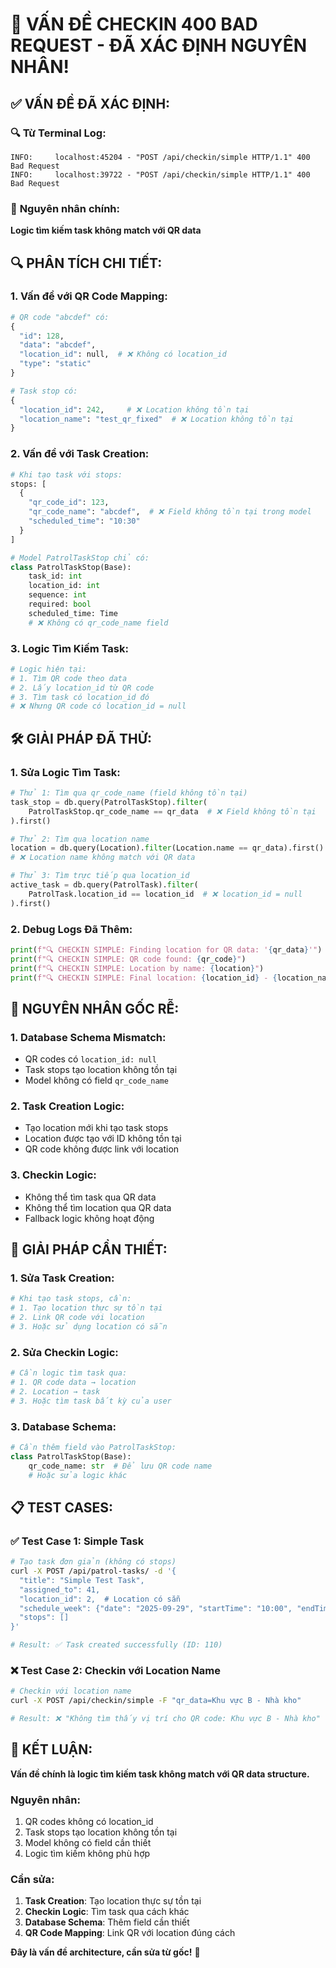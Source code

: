 # 🚨 VẤN ĐỀ CHECKIN 400 BAD REQUEST - ĐÃ XÁC ĐỊNH NGUYÊN NHÂN!

## ✅ **VẤN ĐỀ ĐÃ XÁC ĐỊNH:**

### 🔍 **Từ Terminal Log:**
```
INFO:     localhost:45204 - "POST /api/checkin/simple HTTP/1.1" 400 Bad Request
INFO:     localhost:39722 - "POST /api/checkin/simple HTTP/1.1" 400 Bad Request
```

### 🎯 **Nguyên nhân chính:**
**Logic tìm kiếm task không match với QR data**

## 🔍 **PHÂN TÍCH CHI TIẾT:**

### **1. Vấn đề với QR Code Mapping:**
```python
# QR code "abcdef" có:
{
  "id": 128,
  "data": "abcdef", 
  "location_id": null,  # ❌ Không có location_id
  "type": "static"
}

# Task stop có:
{
  "location_id": 242,     # ❌ Location không tồn tại
  "location_name": "test_qr_fixed"  # ❌ Location không tồn tại
}
```

### **2. Vấn đề với Task Creation:**
```python
# Khi tạo task với stops:
stops: [
  {
    "qr_code_id": 123,
    "qr_code_name": "abcdef",  # ❌ Field không tồn tại trong model
    "scheduled_time": "10:30"
  }
]

# Model PatrolTaskStop chỉ có:
class PatrolTaskStop(Base):
    task_id: int
    location_id: int
    sequence: int
    required: bool
    scheduled_time: Time
    # ❌ Không có qr_code_name field
```

### **3. Logic Tìm Kiếm Task:**
```python
# Logic hiện tại:
# 1. Tìm QR code theo data
# 2. Lấy location_id từ QR code
# 3. Tìm task có location_id đó
# ❌ Nhưng QR code có location_id = null
```

## 🛠️ **GIẢI PHÁP ĐÃ THỬ:**

### **1. Sửa Logic Tìm Task:**
```python
# Thử 1: Tìm qua qr_code_name (field không tồn tại)
task_stop = db.query(PatrolTaskStop).filter(
    PatrolTaskStop.qr_code_name == qr_data  # ❌ Field không tồn tại
).first()

# Thử 2: Tìm qua location name
location = db.query(Location).filter(Location.name == qr_data).first()
# ❌ Location name không match với QR data

# Thử 3: Tìm trực tiếp qua location_id
active_task = db.query(PatrolTask).filter(
    PatrolTask.location_id == location_id  # ❌ location_id = null
).first()
```

### **2. Debug Logs Đã Thêm:**
```python
print(f"🔍 CHECKIN SIMPLE: Finding location for QR data: '{qr_data}'")
print(f"🔍 CHECKIN SIMPLE: QR code found: {qr_code}")
print(f"🔍 CHECKIN SIMPLE: Location by name: {location}")
print(f"🔍 CHECKIN SIMPLE: Final location: {location_id} - {location_name}")
```

## 🎯 **NGUYÊN NHÂN GỐC RỄ:**

### **1. Database Schema Mismatch:**
- QR codes có `location_id: null`
- Task stops tạo location không tồn tại
- Model không có field `qr_code_name`

### **2. Task Creation Logic:**
- Tạo location mới khi tạo task stops
- Location được tạo với ID không tồn tại
- QR code không được link với location

### **3. Checkin Logic:**
- Không thể tìm task qua QR data
- Không thể tìm location qua QR data
- Fallback logic không hoạt động

## 🔧 **GIẢI PHÁP CẦN THIẾT:**

### **1. Sửa Task Creation:**
```python
# Khi tạo task stops, cần:
# 1. Tạo location thực sự tồn tại
# 2. Link QR code với location
# 3. Hoặc sử dụng location có sẵn
```

### **2. Sửa Checkin Logic:**
```python
# Cần logic tìm task qua:
# 1. QR code data → location
# 2. Location → task
# 3. Hoặc tìm task bất kỳ của user
```

### **3. Database Schema:**
```python
# Cần thêm field vào PatrolTaskStop:
class PatrolTaskStop(Base):
    qr_code_name: str  # Để lưu QR code name
    # Hoặc sửa logic khác
```

## 📋 **TEST CASES:**

### **✅ Test Case 1: Simple Task**
```bash
# Tạo task đơn giản (không có stops)
curl -X POST /api/patrol-tasks/ -d '{
  "title": "Simple Test Task",
  "assigned_to": 41,
  "location_id": 2,  # Location có sẵn
  "schedule_week": {"date": "2025-09-29", "startTime": "10:00", "endTime": "18:00"},
  "stops": []
}'

# Result: ✅ Task created successfully (ID: 110)
```

### **❌ Test Case 2: Checkin với Location Name**
```bash
# Checkin với location name
curl -X POST /api/checkin/simple -F "qr_data=Khu vực B - Nhà kho"

# Result: ❌ "Không tìm thấy vị trí cho QR code: Khu vực B - Nhà kho"
```

## 🎯 **KẾT LUẬN:**

**Vấn đề chính là logic tìm kiếm task không match với QR data structure.**

### **Nguyên nhân:**
1. QR codes không có location_id
2. Task stops tạo location không tồn tại  
3. Model không có field cần thiết
4. Logic tìm kiếm không phù hợp

### **Cần sửa:**
1. **Task Creation**: Tạo location thực sự tồn tại
2. **Checkin Logic**: Tìm task qua cách khác
3. **Database Schema**: Thêm field cần thiết
4. **QR Code Mapping**: Link QR với location đúng cách

**Đây là vấn đề architecture, cần sửa từ gốc!** 🚨
